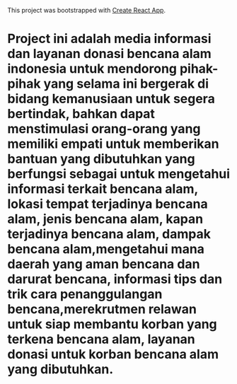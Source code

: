 This project was bootstrapped with [Create React App](https://github.com/facebook/create-react-app).
# Project ini adalah media informasi dan layanan donasi bencana alam indonesia untuk mendorong pihak-pihak yang selama ini bergerak di bidang kemanusiaan untuk segera bertindak, bahkan dapat menstimulasi orang-orang yang memiliki empati untuk memberikan bantuan yang dibutuhkan yang berfungsi sebagai untuk mengetahui informasi terkait bencana alam, lokasi tempat terjadinya bencana alam, jenis bencana alam, kapan terjadinya bencana alam, dampak bencana alam,mengetahui mana daerah yang aman bencana dan darurat bencana, informasi tips dan trik cara penanggulangan bencana,merekrutmen relawan untuk siap membantu korban yang terkena bencana alam, layanan donasi untuk korban bencana alam yang dibutuhkan.
